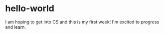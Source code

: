 # hello-world
I am hoping to get into CS and this is my first week! I'm excited to progress and learn. 

